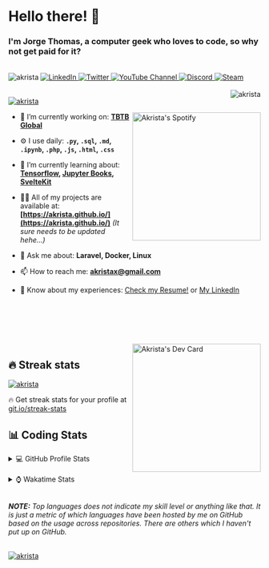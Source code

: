 # Hello there! 👋

### I'm Jorge Thomas, a computer geek who loves to code, so why not get paid for it?

</br>

<div align="left">
<img src="https://komarev.com/ghpvc/?username=akrista&label=Profile%20views&color=0e75b6&style=flat" alt="akrista" />
  <a href="https://www.linkedin.com/in/akrista/">
    <img
      src="https://img.shields.io/static/v1?logo=linkedin&style=flat&color=0072b1&label=LinkedIn&message=%E2%9B%B3"
      alt="LinkedIn"
    />
  </a>
  <a href="https://twitter.com/akristax">
    <img
      src="https://img.shields.io/badge/follow-%40akristax-1DA1F2?logo=twitter&style=flat&label=Twitter&color=0072b1&logoColor=ffffff"
      alt="Twitter"
    />
  </a>
    <a href="https://www.youtube.com/user/VladAkrista">
<img alt="YouTube Channel" src="https://img.shields.io/youtube/channel/subscribers/UCXJa_ZGSEtalwFNbsupmjtg?style=flat&color=0072b1&logoColor=ffffff&logo=youtube&label=Youtube">
  </a>
      <a href="https://discordapp.com/users/Akrista#1410">
<img alt="Discord" src="https://img.shields.io/discord/354241190947717120?style=flat&color=0072b1&logoColor=ffffff&logo=discord&label=Discord">
  </a>
    <a href="https://steamcommunity.com/id/akrista/">
    <img
      src="https://img.shields.io/static/v1?logo=steam&style=flat&color=0072b1&label=Steam&message=%CE%BB"
      alt="Steam"
    />
  </a>
  </br>
  </br>
  <a href="https://discordapp.com/users/Akrista#1410">
  <img align="right" src="https://lanyard.cnrad.dev/api/130525871277735937" alt="akrista" />
  </a>

  <p align="left">
  <a href="https://github.com/ryo-ma/github-profile-trophy">
  <img src="https://github-profile-trophy.vercel.app/?username=akrista&theme=gruvbox&no-bg=true&row=2&column=3&no-frame=true" alt="akrista" />
  </a>
  </p>

  <a href="https://spotify-github-profile.vercel.app/api/view?uid=21ca7hmfvx4lpeb37y7fs2vpq&redirect=true" target="_blank">
<img
      width="256"
      align="right"
      src="https://spotify-github-profile.vercel.app/api/view?uid=21ca7hmfvx4lpeb37y7fs2vpq&cover_image=true&theme=default&show_offline=false&bar_color=53b14f&bar_color_cover=false"
      alt="Akrista's Spotify"
    />
</a>

- 🔭 I’m currently working on: **[TBTB Global](https://tbtb.global/)**

- ⚙️ I use daily: **`.py`, `.sql`, `.md`, `.ipynb`, `.php`, `.js`, `.html`, `.css`**

- 🌱 I’m currently learning about: **[Tensorflow](https://www.tensorflow.org/), [Jupyter Books](https://jupyterbook.org/en/stable/intro.html), [SvelteKit](https://kit.svelte.dev/)**

- 👨‍💻 All of my projects are available at: **[https://akrista.github.io/](https://akrista.github.io/)** _(It sure needs to be updated hehe...)_

- 💬 Ask me about: **Laravel, Docker, Linux**

- 📫 How to reach me: **akristax@gmail.com**

- 📄 Know about my experiences: [Check my Resume!](https://drive.google.com/file/d/1HGJWLsQuW9MU1iBDew3fPABiCMs2JHMj/view?usp=sharing) or [My LinkedIn](https://linkedin.com/in/akrista/)

</br>
</br>
</br>
</br>
</br>

  <a href="https://app.daily.dev/akrista" target="_blank">
    <img
      width="256"
      align="right"
      src="https://api.daily.dev/devcards/2287075d79584a318146e601cf17d7b9.png?r=4rw"
      alt="Akrista's Dev Card"
    />
  </a>

## 🔥 Streak stats

<a href="https://github.com/DenverCoder1/github-readme-streak-stats">
<img src="https://github-readme-streak-stats.herokuapp.com/?user=akrista&theme=gruvbox" alt="akrista" />
</a>

<p>🔥 Get streak stats for your profile at <a href="https://git.io/streak-stats">git.io/streak-stats</a></p>

## 📊 Coding Stats

<details>
<summary>💻 GitHub Profile Stats</summary>

</br>

<a href="https://github.com/anuraghazra/github-readme-stats">
<img src="https://github-readme-stats.vercel.app/api?username=akrista&show_icons=true&locale=en&theme=gruvbox" alt="Akrista's Github Stats" />
</a>

<a href="https://github.com/anuraghazra/github-readme-stats">
<img src="https://github-readme-stats.vercel.app/api/top-langs?username=akrista&show_icons=true&locale=en&layout=demo&theme=gruvbox" alt="Most Used Languages" />
</a>

</details>

</br>

<details>
<summary>⌚ Wakatime Stats</summary>

</br>

<a href="https://github.com/anuraghazra/github-readme-stats">
<img src="https://github-readme-stats.vercel.app/api/wakatime?username=akrista&show_icons=true&locale=en&layout=compact&theme=gruvbox" alt="akrista" />
</a>

</br>

<!--START_SECTION:waka-->
![Code Time](http://img.shields.io/badge/Code%20Time-635%20hrs%2048%20mins-blue)

![Lines of code](https://img.shields.io/badge/From%20Hello%20World%20I%27ve%20Written-2%20Million%20lines%20of%20code-blue)

**🐱 My GitHub Data** 

> 🏆 141 Contributions in the Year 2023
 > 
> 📦 277.8 kB Used in GitHub's Storage 
 > 
> 💼 Opted to Hire
 > 
> 📜 45 Public Repositories 
 > 
> 🔑 21 Private Repositories  
 > 
**I'm an Early 🐤** 

```text
🌞 Morning    124 commits    █████░░░░░░░░░░░░░░░░░░░░   20.56% 
🌆 Daytime    245 commits    ██████████░░░░░░░░░░░░░░░   40.63% 
🌃 Evening    229 commits    █████████░░░░░░░░░░░░░░░░   37.98% 
🌙 Night      5 commits      ░░░░░░░░░░░░░░░░░░░░░░░░░   0.83%

```
📅 **I'm Most Productive on Monday** 

```text
Monday       148 commits    ██████░░░░░░░░░░░░░░░░░░░   24.54% 
Tuesday      86 commits     ███░░░░░░░░░░░░░░░░░░░░░░   14.26% 
Wednesday    82 commits     ███░░░░░░░░░░░░░░░░░░░░░░   13.6% 
Thursday     73 commits     ███░░░░░░░░░░░░░░░░░░░░░░   12.11% 
Friday       75 commits     ███░░░░░░░░░░░░░░░░░░░░░░   12.44% 
Saturday     71 commits     ███░░░░░░░░░░░░░░░░░░░░░░   11.77% 
Sunday       68 commits     ██░░░░░░░░░░░░░░░░░░░░░░░   11.28%

```


📊 **This Week I Spent My Time On** 

```text
⌚︎ Time Zone: America/Caracas

💬 Programming Languages: 
SQL                      5 hrs 42 mins       █████░░░░░░░░░░░░░░░░░░░░   22.86% 
PHP                      5 hrs               █████░░░░░░░░░░░░░░░░░░░░   20.03% 
Blade Template           3 hrs 23 mins       ███░░░░░░░░░░░░░░░░░░░░░░   13.59% 
Lua                      2 hrs 20 mins       ██░░░░░░░░░░░░░░░░░░░░░░░   9.39% 
Other                    1 hr 30 mins        █░░░░░░░░░░░░░░░░░░░░░░░░   6.04%

🔥 Editors: 
VS Code                  16 hrs 27 mins      ████████████████░░░░░░░░░   65.89% 
Neovim                   4 hrs 17 mins       ████░░░░░░░░░░░░░░░░░░░░░   17.19% 
Ssms                     3 hrs 11 mins       ███░░░░░░░░░░░░░░░░░░░░░░   12.79% 
Visual Studio            38 mins             ░░░░░░░░░░░░░░░░░░░░░░░░░   2.59% 
Excel                    23 mins             ░░░░░░░░░░░░░░░░░░░░░░░░░   1.54%

💻 Operating System: 
Windows                  15 hrs 50 mins      ███████████████░░░░░░░░░░   63.41% 
Linux                    9 hrs 8 mins        █████████░░░░░░░░░░░░░░░░   36.59%

```

**I Mostly Code in JavaScript** 

```text
JavaScript               13 repos            █████████░░░░░░░░░░░░░░░░   37.14% 
Shell                    3 repos             ██░░░░░░░░░░░░░░░░░░░░░░░   8.57% 
HTML                     3 repos             ██░░░░░░░░░░░░░░░░░░░░░░░   8.57% 
CSS                      3 repos             ██░░░░░░░░░░░░░░░░░░░░░░░   8.57% 
PHP                      3 repos             ██░░░░░░░░░░░░░░░░░░░░░░░   8.57%

```



 Last Updated on 27/01/2023 00:29:22 UTC
<!--END_SECTION:waka-->

**These Readme stats are generated using github action [awesome-readme-stats](https://github.com/anmol098/waka-readme-stats)**

</details>

</br>

_**NOTE:** Top languages does not indicate my skill level or anything like that. It is just a metric of which languages have been hosted by me on GitHub based on the usage across repositories. There are others which I haven't put up on GitHub._

</br>

<a href="https://github.com/ashutosh00710/github-readme-activity-graph">
<img src="https://github-readme-activity-graph.cyclic.app/graph?username=Akrista&theme=gruvbox" alt="akrista" />
</a>

